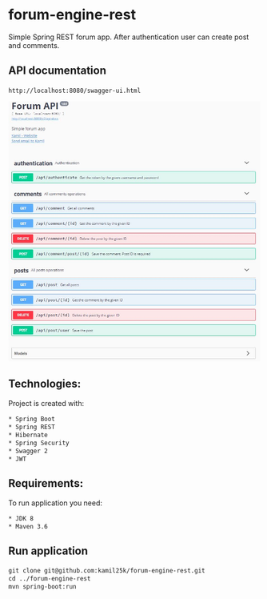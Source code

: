 # forum-engine-rest
Simple Spring REST forum app. After authentication user can create post and comments.

## API documentation
`http://localhost:8080/swagger-ui.html`

![](screenshot/swagger.JPG)


## Technologies:
Project is created with:
```
* Spring Boot
* Spring REST
* Hibernate
* Spring Security
* Swagger 2
* JWT
```

## Requirements:
To run application you need:
```
* JDK 8
* Maven 3.6
```

## Run application
```
git clone git@github.com:kamil25k/forum-engine-rest.git
cd ../forum-engine-rest
mvn spring-boot:run
```
